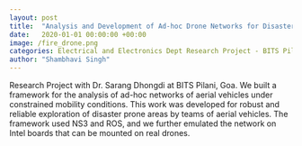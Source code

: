 ```yaml
---
layout: post
title:  "Analysis and Development of Ad-hoc Drone Networks for Disaster Management"
date:   2020-01-01 00:00:00 +00:00
image: /fire_drone.png
categories: Electrical and Electronics Dept Research Project - BITS Pilani
author: "Shambhavi Singh"
---
```

Research Project with Dr. Sarang Dhongdi at BITS Pilani, Goa. We built a framework for the analysis of ad-hoc networks of aerial vehicles under constrained mobility conditions. This work was developed for robust and reliable exploration of disaster prone areas by teams of aerial vehicles. The framework used NS3 and ROS, and we further emulated the network on Intel boards that can be mounted on real drones. 